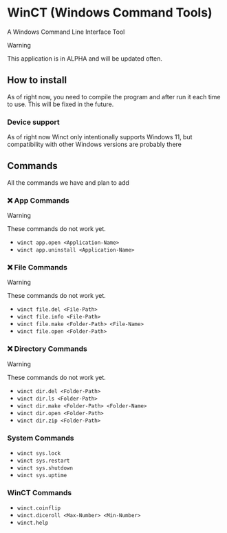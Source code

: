 # WinCT (Windows Command Tools)
A Windows Command Line Interface Tool

> [!WARNING]
> This application is in ALPHA and will be updated often.

## How to install
As of right now, you need to compile the program and after run it each time to use. This will be fixed in the future.

### Device support
As of right now Winct only intentionally supports Windows 11, but compatibility with other Windows versions are probably there

## Commands
All the commands we have and plan to add

### ❌ App Commands
> [!WARNING]
> These commands do not work yet.
- `winct app.open <Application-Name>`
- `winct app.uninstall <Application-Name>`

### ❌ File Commands
> [!WARNING]
> These commands do not work yet.
- `winct file.del <File-Path>`
- `winct file.info <File-Path>`
- `winct file.make <Folder-Path> <File-Name>`
- `winct file.open <Folder-Path>`

### ❌ Directory Commands
> [!WARNING]
> These commands do not work yet.
- `winct dir.del <Folder-Path>`
- `winct dir.ls <Folder-Path>`
- `winct dir.make <Folder-Path> <Folder-Name>`
- `winct dir.open <Folder-Path>`
- `winct dir.zip <Folder-Path>`

### System Commands
- `winct sys.lock`
- `winct sys.restart`
- `winct sys.shutdown`
- `winct sys.uptime`

### WinCT Commands
- `winct.coinflip`
- `winct.diceroll <Max-Number> <Min-Number>`
- `winct.help`